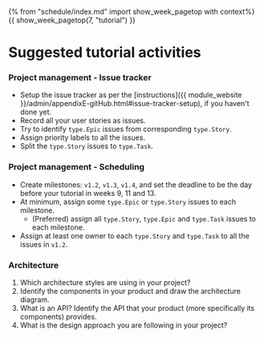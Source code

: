 {% from "schedule/index.md" import show_week_pagetop with context%}
{{ show_week_pagetop(7, "tutorial") }}

# Suggested tutorial activities

### Project management - Issue tracker

- Setup the issue tracker as per the [instructions]({{ module_website }}/admin/appendixE-gitHub.html#issue-tracker-setup), if you haven't done yet.
- Record all your user stories as issues.
- Try to identify `type.Epic` issues from corresponding `type.Story`.
- Assign priority labels to all the issues.
- Split the `type.Story` issues to `type.Task`.

### Project management - Scheduling

- Create milestones: `v1.2`, `v1.3`, `v1.4`, and set the deadline to be the day before your tutorial in weeks 9, 11 and 13.
- At minimum, assign some `type.Epic` or `type.Story` issues to each milestone.
  - (Preferred) assign all `type.Story`, `type.Epic` and `type.Task` issues to each milestone.
- Assign at least one owner to each `type.Story` and `type.Task` to all the issues in `v1.2`. 

### Architecture


<question>

1. Which architecture styles are using in your project?
1. Identify the components in your product and draw the architecture diagram.
1. What is an API? Identify the API that your product (more specifically its components) provides.
1. What is the design approach you are following in your project?

</question>

<include src="../../book/modeling/modelingBehaviors/activityDiagrams/q-modelWorkflowOfBurgerShop.md" />
    